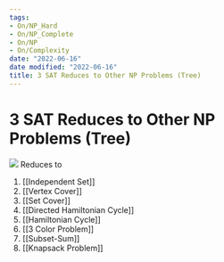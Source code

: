 ```yaml
---
tags:
- On/NP_Hard
- On/NP_Complete
- On/NP
- On/Complexity
date: "2022-06-16"
date modified: "2022-06-16"
title: 3 SAT Reduces to Other NP Problems (Tree)
---
```


# 3 SAT Reduces to Other NP Problems (Tree)
![](https://i.imgur.com/mdzFoN8.png)
Reduces to
1. [[Independent Set]]
2. [[Vertex Cover]]
3. [[Set Cover]]
4. [[Directed Hamiltonian Cycle]]
5. [[Hamiltonian Cycle]]
6. [[3 Color Problem]]
7. [[Subset-Sum]]
8. [[Knapsack Problem]]
